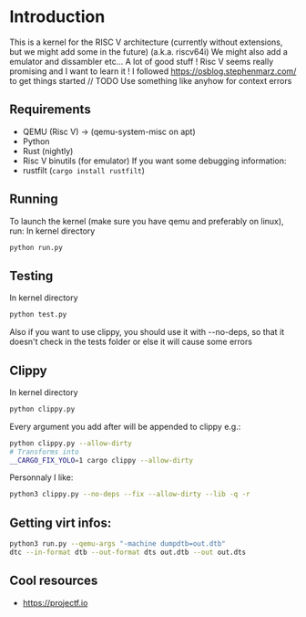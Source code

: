 # Introduction

This is a kernel for the RISC V architecture (currently without extensions, but we might add some in the future) (a.k.a. riscv64i)
We might also add a emulator and dissambler etc... A lot of good stuff !
Risc V seems really promising and I want to learn it !
I followed https://osblog.stephenmarz.com/ to get things started
// TODO Use something like anyhow for context errors

## Requirements

- QEMU (Risc V) -> (qemu-system-misc on apt)
- Python
- Rust (nightly)
- Risc V binutils (for emulator)
If you want some debugging information:
- rustfilt (`cargo install rustfilt`)


## Running

To launch the kernel (make sure you have qemu and preferably on linux), run:
In kernel directory
```bash
python run.py
```

## Testing

In kernel directory
```bash
python test.py
```
Also if you want to use clippy, you should use it with --no-deps, so that it doesn't check in the tests folder or else it will cause some errors

## Clippy

In kernel directory
```bash
python clippy.py
```
Every argument you add after will be appended to clippy e.g.:
```bash
python clippy.py --allow-dirty
# Transforms into
__CARGO_FIX_YOLO=1 cargo clippy --allow-dirty
```
Personnaly I like:
```bash
python3 clippy.py --no-deps --fix --allow-dirty --lib -q -r
```

## Getting virt infos:
```bash
python3 run.py --qemu-args "-machine dumpdtb=out.dtb"
dtc --in-format dtb --out-format dts out.dtb --out out.dts
```


## Cool resources
- https://projectf.io